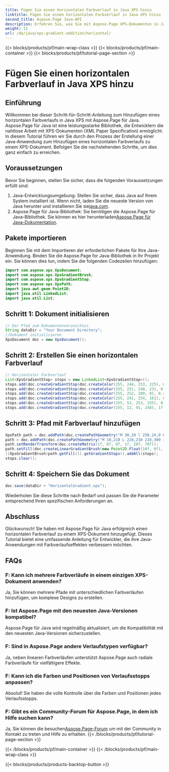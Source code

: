 ```yaml
---
title: Fügen Sie einen horizontalen Farbverlauf in Java XPS hinzu
linktitle: Fügen Sie einen horizontalen Farbverlauf in Java XPS hinzu
second_title: Aspose.Page Java-API
description: Erfahren Sie, wie Sie mit Aspose.Page XPS-Dokumenten in Java einen beeindruckenden horizontalen Farbverlauf hinzufügen. Befolgen Sie unsere Schritt-für-Schritt-Anleitung für eine nahtlose Integration.
weight: 11
url: /de/java/xps-gradient-addition/horizontal/
---
```


{{< blocks/products/pf/main-wrap-class >}}
{{< blocks/products/pf/main-container >}}
{{< blocks/products/pf/tutorial-page-section >}}

# Fügen Sie einen horizontalen Farbverlauf in Java XPS hinzu

## Einführung
Willkommen bei dieser Schritt-für-Schritt-Anleitung zum Hinzufügen eines horizontalen Farbverlaufs in Java XPS mit Aspose.Page für Java. Aspose.Page für Java ist eine leistungsstarke Bibliothek, die Entwicklern die nahtlose Arbeit mit XPS-Dokumenten (XML Paper Specification) ermöglicht.
In diesem Tutorial führen wir Sie durch den Prozess der Erstellung einer Java-Anwendung zum Hinzufügen eines horizontalen Farbverlaufs zu einem XPS-Dokument. Befolgen Sie die nachstehenden Schritte, um dies ganz einfach zu erreichen.
## Voraussetzungen
Bevor Sie beginnen, stellen Sie sicher, dass die folgenden Voraussetzungen erfüllt sind:
1. Java-Entwicklungsumgebung: Stellen Sie sicher, dass Java auf Ihrem System installiert ist. Wenn nicht, laden Sie die neueste Version von Java herunter und installieren Sie sie[java.com](https://www.java.com).
2.  Aspose.Page für Java-Bibliothek: Sie benötigen die Aspose.Page für Java-Bibliothek. Sie können es hier herunterladen[Aspose.Page für Java-Dokumentation](https://reference.aspose.com/page/java/).
## Pakete importieren
Beginnen Sie mit dem Importieren der erforderlichen Pakete für Ihre Java-Anwendung. Binden Sie die Aspose.Page for Java-Bibliothek in Ihr Projekt ein. Sie können dies tun, indem Sie die folgenden Codezeilen hinzufügen:
```java
import com.aspose.xps.XpsDocument;
import com.aspose.xps.XpsGradientBrush;
import com.aspose.xps.XpsGradientStop;
import com.aspose.xps.XpsPath;
import java.awt.geom.Point2D;
import java.util.LinkedList;
import java.util.List;
```
## Schritt 1: Dokument initialisieren
```java
// Der Pfad zum Dokumentenverzeichnis.
String dataDir = "Your Document Directory";
//Dokument initialisieren
XpsDocument doc = new XpsDocument();
```
## Schritt 2: Erstellen Sie einen horizontalen Farbverlauf
```java
// Horizontaler Farbverlauf
List<XpsGradientStop> stops = new LinkedList<XpsGradientStop>();
stops.add(doc.createGradientStop(doc.createColor(255, 244, 253, 225), 0.0673828f));
stops.add(doc.createGradientStop(doc.createColor(255, 251, 240, 23), 0.314453f));
stops.add(doc.createGradientStop(doc.createColor(255, 252, 209, 0), 0.482422f));
stops.add(doc.createGradientStop(doc.createColor(255, 241, 254, 161), 0.634766f));
stops.add(doc.createGradientStop(doc.createColor(255, 53, 253, 255), 0.915039f));
stops.add(doc.createGradientStop(doc.createColor(255, 12, 91, 248), 1f));
```
## Schritt 3: Pfad mit Farbverlauf hinzufügen
```java
XpsPath path = doc.addPath(doc.createPathGeometry("M 30,20 l 258.24,0 0,56.64 -258.24,0 Z"));
path = doc.addPath(doc.createPathGeometry("M 10,210 L 228,210 228,300 10,300"));
path.setRenderTransform(doc.createMatrix(1f, 0f, 0f, 1f, 20f, 70f));
path.setFill(doc.createLinearGradientBrush(new Point2D.Float(10f, 0f), new Point2D.Float(228f, 0f)));
((XpsGradientBrush)path.getFill()).getGradientStops().addAll(stops);
stops.clear();
```
## Schritt 4: Speichern Sie das Dokument
```java
doc.save(dataDir + "HorizontalGradient.xps");
```
Wiederholen Sie diese Schritte nach Bedarf und passen Sie die Parameter entsprechend Ihren spezifischen Anforderungen an.
## Abschluss
Glückwunsch! Sie haben mit Aspose.Page für Java erfolgreich einen horizontalen Farbverlauf zu einem XPS-Dokument hinzugefügt. Dieses Tutorial bietet eine umfassende Anleitung für Entwickler, die ihre Java-Anwendungen mit Farbverlaufseffekten verbessern möchten.
## FAQs
### F: Kann ich mehrere Farbverläufe in einem einzigen XPS-Dokument anwenden?
Ja, Sie können mehrere Pfade mit unterschiedlichen Farbverläufen hinzufügen, um komplexe Designs zu erstellen.
### F: Ist Aspose.Page mit den neuesten Java-Versionen kompatibel?
Aspose.Page für Java wird regelmäßig aktualisiert, um die Kompatibilität mit den neuesten Java-Versionen sicherzustellen.
### F: Sind in Aspose.Page andere Verlaufstypen verfügbar?
Ja, neben linearen Farbverläufen unterstützt Aspose.Page auch radiale Farbverläufe für vielfältigere Effekte.
### F: Kann ich die Farben und Positionen von Verlaufsstopps anpassen?
Absolut! Sie haben die volle Kontrolle über die Farben und Positionen jedes Verlaufsstopps.
### F: Gibt es ein Community-Forum für Aspose.Page, in dem ich Hilfe suchen kann?
 Ja, Sie können die besuchen[Aspose.Page-Forum](https://forum.aspose.com/c/page/39) um mit der Community in Kontakt zu treten und Hilfe zu erhalten.
{{< /blocks/products/pf/tutorial-page-section >}}

{{< /blocks/products/pf/main-container >}}
{{< /blocks/products/pf/main-wrap-class >}}

{{< blocks/products/products-backtop-button >}}

